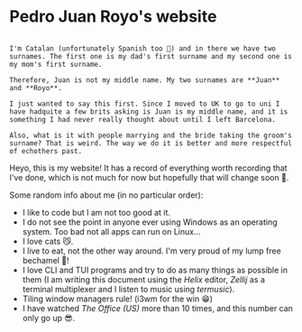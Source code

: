 # Pedro Juan Royo's website

```{important}

I'm Catalan (unfortunately Spanish too 🙁) and in there we have two surnames. The first one is my dad's first surname and my second one is my mom's first surname. 

Therefore, Juan is not my middle name. My two surnames are **Juan** and **Royo**.

I just wanted to say this first. Since I moved to UK to go to uni I have hadquite a few brits asking is Juan is my middle name, and it is something I had never really thought about until I left Barcelona.

Also, what is it with people marrying and the bride taking the groom's surname? That is weird. The way we do it is better and more respectful of echothers past.

```

Heyo, this is my website! It has a record of everything worth recording that I've done, which is not much for now but hopefully that will change soon 🤡.

Some random info about me (in no particular order):

- I like to code but I am not too good at it.
- I do not see the point in anyone ever using Windows as an operating system. Too bad not all apps can run on Linux...
- I love cats 😼.
- I live to eat, not the other way around. I'm very proud of my lump free bechamel 🤤!
- I love CLI and TUI programs and try to do as many things as possible in them (I am writing this document using the *Helix* editor, *Zellij* as a terminal multiplexer and I listen to music using *termusic*).
- Tiling window managers rule! (i3wm for the win 😁)
- I have watched *The Office (US)* more than 10 times, and this number can only go up 😎.
